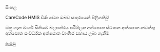 සිංහල

CareCode HMIS විකි වෙත ඔබව සාදරයෙන් පිළිගනිමු!

ඔහු ගැන
මාර්ග සිතියම
බලපත්රය
පරිශීලක අත්පොත
ස්ථාපන අත්පොත
නඩත්තු අත්පොත
සංවර්ධක අත්පොත
වාණිජ සහාය ලබා ගැනීම

[ආපසු](https://github.com/hmislk/hmis/wiki)